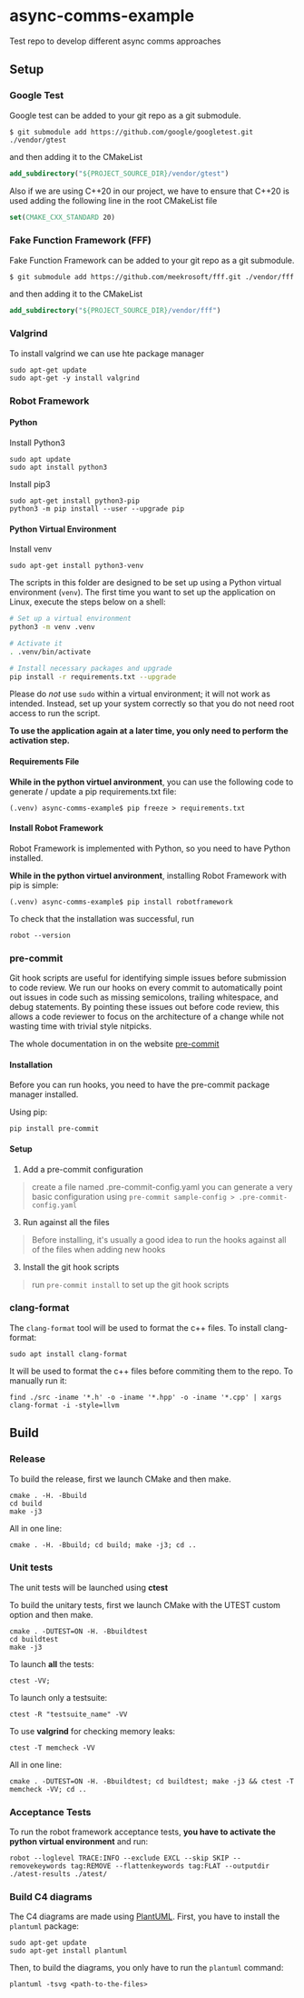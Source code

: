 # async-comms-example
Test repo to develop different async comms approaches

## Setup

### Google Test

Google test can be added to your git repo as a git submodule.

```console
$ git submodule add https://github.com/google/googletest.git ./vendor/gtest
```

and then adding it to the CMakeList

```cmake
add_subdirectory("${PROJECT_SOURCE_DIR}/vendor/gtest")
```

Also if we are using C++20 in our project, we have to ensure that C++20 is used adding the following line in the root CMakeList file

```cmake
set(CMAKE_CXX_STANDARD 20)
```

### Fake Function Framework (FFF)

Fake Function Framework can be added to your git repo as a git submodule.

```console
$ git submodule add https://github.com/meekrosoft/fff.git ./vendor/fff
```

and then adding it to the CMakeList

```cmake
add_subdirectory("${PROJECT_SOURCE_DIR}/vendor/fff")
```

### Valgrind

To install valgrind we can use hte package manager

```console
sudo apt-get update
sudo apt-get -y install valgrind
```

### Robot Framework

#### Python

Install Python3

```shell
sudo apt update
sudo apt install python3
```

Install pip3

```shell
sudo apt-get install python3-pip
python3 -m pip install --user --upgrade pip
```

#### Python Virtual Environment

Install venv

```shell
sudo apt-get install python3-venv
```

The scripts in this folder are designed to be set up using a Python virtual environment (`venv`). The first time you want to set up the application on Linux, execute the steps below on a shell:

```sh
# Set up a virtual environment
python3 -m venv .venv

# Activate it
. .venv/bin/activate

# Install necessary packages and upgrade
pip install -r requirements.txt --upgrade
```

Please do _not_ use `sudo` within a virtual environment; it will not work as intended. Instead, set up your system correctly so that you do not need root access to run the script.

**To use the application again at a later time, you only need to perform the activation step.**

#### Requirements File

**While in the python virtuel anvironment**, you can use the following code to generate / update a pip requirements.txt file:

```console
(.venv) async-comms-example$ pip freeze > requirements.txt
```

#### Install Robot Framework

Robot Framework is implemented with Python, so you need to have Python installed.

**While in the python virtuel anvironment**, installing Robot Framework with pip is simple:

```console
(.venv) async-comms-example$ pip install robotframework
```

To check that the installation was successful, run

```console
robot --version
```

### pre-commit

Git hook scripts are useful for identifying simple issues before submission to code review. We run our hooks on every commit to automatically point out issues in code such as missing semicolons, trailing whitespace, and debug statements. By pointing these issues out before code review, this allows a code reviewer to focus on the architecture of a change while not wasting time with trivial style nitpicks.

The whole documentation in on the website [pre-commit](https://pre-commit.com/)

#### Installation

Before you can run hooks, you need to have the pre-commit package manager installed.

Using pip:

```console
pip install pre-commit
```

#### Setup

1. Add a pre-commit configuration

> create a file named .pre-commit-config.yaml you can generate a very basic configuration using `pre-commit sample-config > .pre-commit-config.yaml`

3. Run against all the files

> Before installing, it's usually a good idea to run the hooks against all of the files when adding new hooks

3. Install the git hook scripts

> run `pre-commit install` to set up the git hook scripts

### clang-format

The `clang-format` tool will be used to format the c++ files. To install clang-format:

```console
sudo apt install clang-format
```

It will be used to format the c++ files before commiting them to the repo. To manually run it:

```console
find ./src -iname '*.h' -o -iname '*.hpp' -o -iname '*.cpp' | xargs clang-format -i -style=llvm
```

## Build

### Release

To build the release, first we launch CMake and then make.

```console
cmake . -H. -Bbuild
cd build
make -j3
```

All in one line:

```console
cmake . -H. -Bbuild; cd build; make -j3; cd ..
```

### Unit tests

The unit tests will be launched using **ctest**

To build the unitary tests, first we launch CMake with the UTEST custom option and then make.

```console
cmake . -DUTEST=ON -H. -Bbuildtest
cd buildtest
make -j3
```

To launch **all** the tests:

```console
ctest -VV;
```

To launch only a testsuite:

```console
ctest -R "testsuite_name" -VV
```

To use **valgrind** for checking memory leaks:

```console
ctest -T memcheck -VV
```

All in one line:

```console
cmake . -DUTEST=ON -H. -Bbuildtest; cd buildtest; make -j3 && ctest -T memcheck -VV; cd ..
```

### Acceptance Tests

To run the robot framework acceptance tests, **you have to activate the python virtual environment** and run:

```console
robot --loglevel TRACE:INFO --exclude EXCL --skip SKIP --removekeywords tag:REMOVE --flattenkeywords tag:FLAT --outputdir ./atest-results ./atest/
```

### Build C4 diagrams

The C4 diagrams are made using [PlantUML](https://plantuml.com/). First, you have to install the `plantuml` package:

```console
sudo apt-get update
sudo apt-get install plantuml
```

Then, to build the diagrams, you only have to run the `plantuml` command:

```console
plantuml -tsvg <path-to-the-files>
```
